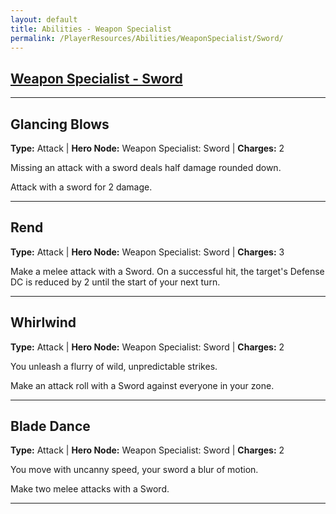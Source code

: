 ```yaml
---
layout: default
title: Abilities - Weapon Specialist
permalink: /PlayerResources/Abilities/WeaponSpecialist/Sword/
---
```

## [Weapon Specialist - Sword](#Sword)

------------------------------------------------
## Glancing Blows
**Type:** Attack
 | **Hero Node:** Weapon Specialist: Sword
 | **Charges:** 2

Missing an attack with a sword deals half damage rounded down.

Attack with a sword for 2 damage.

------------------------------------------------
## Rend
**Type:** Attack
 | **Hero Node:** Weapon Specialist: Sword
 | **Charges:** 3

Make a melee attack with a Sword. On a successful hit, the target's Defense DC is reduced by 2 until the start of your next turn.

------------------------------------------------
## Whirlwind
**Type:** Attack
 | **Hero Node:** Weapon Specialist: Sword
 | **Charges:** 2

You unleash a flurry of wild, unpredictable strikes.

Make an attack roll with a Sword against everyone in your zone.

------------------------------------------------
## Blade Dance
**Type:** Attack
 | **Hero Node:** Weapon Specialist: Sword
 | **Charges:** 2

You move with uncanny speed, your sword a blur of motion.

Make two melee attacks with a Sword.

------------------------------------------------